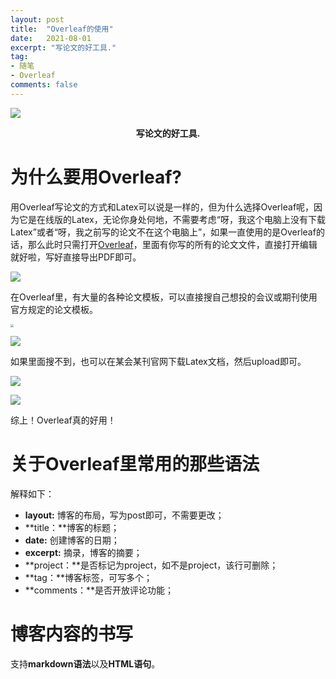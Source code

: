 ```yaml
---
layout: post
title:  "Overleaf的使用"
date:   2021-08-01
excerpt: "写论文的好工具."
tag:
- 随笔 
- Overleaf
comments: false
---
```




![](https://gitee.com/llesssssa/imagebed/raw/master/overleafhp.png)

  

<center><b>写论文的好工具.</b> </center>

# 为什么要用Overleaf?

用Overleaf写论文的方式和Latex可以说是一样的，但为什么选择Overleaf呢，因为它是在线版的Latex，无论你身处何地，不需要考虑“呀，我这个电脑上没有下载Latex”或者“呀，我之前写的论文不在这个电脑上”，如果一直使用的是Overleaf的话，那么此时只需打开[Overleaf](https://www.overleaf.com/)，里面有你写的所有的论文文件，直接打开编辑就好啦，写好直接导出PDF即可。

![](https://gitee.com/llesssssa/imagebed/raw/master/overleaflists.png)

在Overleaf里，有大量的各种论文模板，可以直接搜自己想投的会议或期刊使用官方规定的论文模板。

<img src="https://gitee.com/llesssssa/imagebed/raw/master/overleafxuanmubans.png" style="zoom:33%;" />

![](https://gitee.com/llesssssa/imagebed/raw/master/overleafmubans.png)

如果里面搜不到，也可以在某会某刊官网下载Latex文档，然后upload即可。

![](https://gitee.com/llesssssa/imagebed/raw/master/upload_1.png)

![](https://gitee.com/llesssssa/imagebed/raw/master/upload_.png)

综上！Overleaf真的好用！

# 关于Overleaf里常用的那些语法





解释如下：

+ **layout:** 博客的布局，写为post即可，不需要更改；
+ **title：**博客的标题；
+ **date:** 创建博客的日期；
+ **excerpt:** 摘录，博客的摘要；
+ **project：**是否标记为project，如不是project，该行可删除；
+ **tag：**博客标签，可写多个；
+ **comments：**是否开放评论功能；



# 博客内容的书写

支持**markdown语法**以及**HTML语句**。
